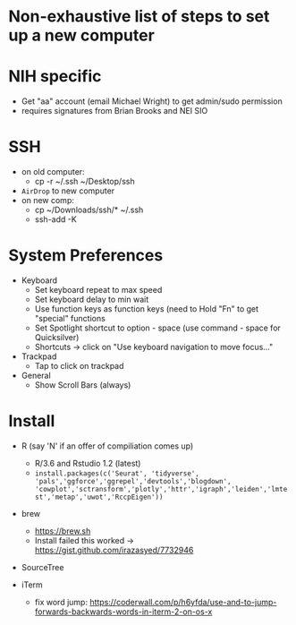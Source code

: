 # Non-exhaustive list of steps to set up a new computer

# NIH specific

  - Get "aa" account (email Michael Wright) to get admin/sudo permission
  - requires signatures from Brian Brooks and NEI SIO
  
# SSH
  - on old computer:
    - cp -r ~/.ssh ~/Desktop/ssh
  - `AirDrop` to new computer
  - on new comp:
    - cp ~/Downloads/ssh/* ~/.ssh
    - ssh-add -K

# System Preferences
  - Keyboard
    - Set keyboard repeat to max speed
    - Set keyboard delay to min wait
    - Use function keys as function keys (need to Hold "Fn" to get "special" functions
    - Set Spotlight shortcut to option - space (use command - space for Quicksilver)
    - Shortcuts -> click on "Use keyboard navigation to move focus..."
  - Trackpad
    - Tap to click on trackpad
  - General
    - Show Scroll Bars (always)
 
# Install

  - R (say 'N' if an offer of compiliation comes up)
    - R/3.6 and Rstudio 1.2 (latest)
    - `install.packages(c('Seurat', 'tidyverse', 'pals','ggforce','ggrepel','devtools','blogdown',  'cowplot','sctransform','plotly','httr','igraph','leiden','lmtest','metap','uwot','RccpEigen'))`

  - brew
    - https://brew.sh
    - Install failed this worked -> https://gist.github.com/irazasyed/7732946

  - SourceTree

  - iTerm
    - fix word jump: https://coderwall.com/p/h6yfda/use-and-to-jump-forwards-backwards-words-in-iterm-2-on-os-x
